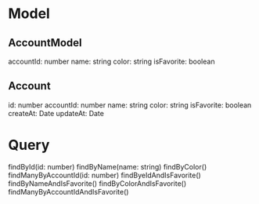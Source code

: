 # Model

## AccountModel
accountId: number
name: string
color: string
isFavorite: boolean

## Account
id: number
accountId: number
name: string
color: string
isFavorite: boolean
createAt: Date
updateAt: Date

# Query
findById(id: number)
findByName(name: string)
findByColor()
findManyByAccountId(id: number)
findByeIdAndIsFavorite()
findByNameAndIsFavorite()
findByColorAndIsFavorite()
findManyByAccountIdAndIsFavorite()